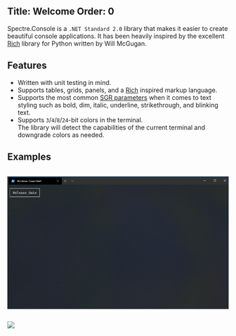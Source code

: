 ﻿Title: Welcome
Order: 0
---

Spectre.Console is a `.NET Standard 2.0` library that makes it easier 
to create beautiful console applications. It has been heavily inspired 
by the excellent [Rich](https://github.com/willmcgugan/rich) library 
for Python written by Will McGugan.

## Features

* Written with unit testing in mind.
* Supports tables, grids, panels, and a [Rich](https://github.com/willmcgugan/rich) 
  inspired markup language.
* Supports the most common 
  [SGR parameters](https://en.wikipedia.org/wiki/ANSI_escape_code#SGR_parameters) 
  when it comes to text styling such as bold, dim, italic, underline, strikethrough, 
  and blinking text.
* Supports `3`/`4`/`8`/`24`-bit colors in the terminal.  
  The library will detect the capabilities of the current terminal 
  and downgrade colors as needed.

## Examples

<img src="assets/images/table.gif" style="max-width: 100%; margin-top: 15px; margin-bottom: 25px;" />
<img src="https://github.com/spectresystems/spectre.console/raw/main/resources/gfx/screenshots/example.png" style="max-width: 100%;" />